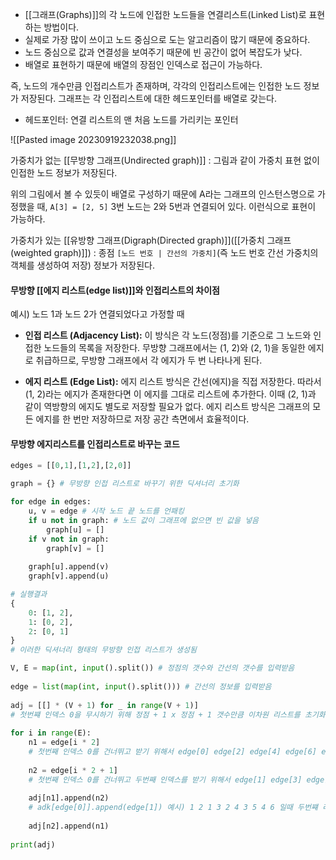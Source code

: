 - [[그래프(Graphs)]]의 각 노드에 인접한 노드들을 연결리스트(Linked List)로 표현하는 방법이다.
- 실제로 가장 많이 쓰이고 노드 중심으로 도는 알고리즘이 많기 때문에 중요하다.
- 노드 중심으로 값과 연결성을 보여주기 때문에 빈 공간이 없어 복잡도가 낮다.
- 배열로 표현하기 때문에 배열의 장점인 인덱스로 접근이 가능하다.


즉, 노드의 개수만큼 인접리스트가 존재하며, 각각의 인접리스트에는 인접한 노드 정보가 저장된다. 그래프는 각 인접리스트에 대한 헤드포인터를 배열로 갖는다.

- 헤드포인터: 연결 리스트의 맨 처음 노드를 가리키는 포인터


![[Pasted image 20230919232038.png]]

가중치가 없는 [[무방향 그래프(Undirected graph)]]
: 그림과 같이 가중치 표현 없이 인접한 노드 정보가 저장된다.

위의 그림에서 볼 수 있듯이 배열로 구성하기 때문에 A라는 그래프의 인스턴스명으로 가정했을 때, `A[3] = [2, 5]` 3번 노드는 2와 5번과 연결되어 있다. 이런식으로 표현이 가능하다.

가중치가 있는 [[유방향 그래프(Digraph(Directed graph)]]([[가중치 그래프(weighted graph)]])
: 종점 `[노드 번호 | 간선의 가중치]`(즉 노드 번호 간선 가중치의 객체를 생성하여 저장) 정보가 저장된다.

#### 무방향 [[에지 리스트(edge list)]]와 인접리스트의 차이점
예시) 노드 1과 노드 2가 연결되었다고 가정할 때

- **인접 리스트 (Adjacency List):** 이 방식은 각 노드(정점)를 기준으로 그 노드와 인접한 노드들의 목록을 저장한다. 무방향 그래프에서는 (1, 2)와 (2, 1)을 동일한 에지로 취급하므로, 무방향 그래프에서 각 에지가 두 번 나타나게 된다.

- **에지 리스트 (Edge List):** 에지 리스트 방식은 간선(에지)을 직접 저장한다. 따라서 (1, 2)라는 에지가 존재한다면 이 에지를 그대로 리스트에 추가한다. 이때 (2, 1)과 같이 역방향의 에지도 별도로 저장할 필요가 없다. 에지 리스트 방식은 그래프의 모든 에지를 한 번만 저장하므로 저장 공간 측면에서 효율적이다.

#### 무방향 에지리스트를 인접리스트로 바꾸는 코드
```python
edges = [[0,1],[1,2],[2,0]]

graph = {} # 무방향 인접 리스트로 바꾸기 위한 딕셔너리 초기화

for edge in edges: 
	u, v = edge # 시작 노드 끝 노드를 언패킹
	if u not in graph: # 노드 값이 그래프에 없으면 빈 값을 넣음
		graph[u] = [] 
	if v not in graph: 
		graph[v] = [] 
		
	graph[u].append(v) 
	graph[v].append(u)

# 실행결과
{ 
	0: [1, 2], 
	1: [0, 2], 
	2: [0, 1]
}
# 이러한 딕셔너리 형태의 무방향 인접 리스트가 생성됨
```



```python
V, E = map(int, input().split()) # 정점의 갯수와 간선의 갯수를 입력받음  
  
edge = list(map(int, input().split())) # 간선의 정보를 입력받음  
  
adj = [[] * (V + 1) for _ in range(V + 1)]
# 첫번쨰 인덱스 0을 무시하기 위해 정점 + 1 x 정점 + 1 갯수만큼 이차원 리스트를 초기화  
  
for i in range(E):  
    n1 = edge[i * 2] 
	# 첫번째 인덱스 0를 건너뛰고 받기 위해서 edge[0] edge[2] edge[4] edge[6] edge[8]
	
	n2 = edge[i * 2 + 1] 
	# 첫번째 인덱스 0를 건너뛰고 두번째 인덱스를 받기 위해서 edge[1] edge[3] edge[5] edge[7]
	
	adj[n1].append(n2) 
	# adk[edge[0]].append(edge[1]) 예시) 1 2 1 3 2 4 3 5 4 6 일때 두번쨰 리스트(1)에 2값을 넣음.  
    
    adj[n2].append(n1)  
  
print(adj)
```
